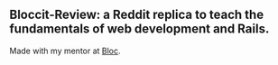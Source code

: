 ## Bloccit-Review: a Reddit replica to teach the fundamentals of web development and Rails.
 
 Made with my mentor at [Bloc](http://bloc.io).